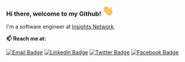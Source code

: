 
  
  ### Hi there, welcome to my Github! <img src="https://github.com/ABSphreak/ABSphreak/blob/master/gifs/Hi.gif" width="30px">
  I'm a software engineer at [Insights Network](https://about.instars.com). 
  
  **📫 Reach me at:**<br>

  [![Email Badge](https://img.shields.io/badge/Email-white.svg?&style=flat-square&logo=Gmail&logoColor=red&color=D14836&&labelColor=eeeeee&link=mailto:joseignacioescudero97@hotmail.com)](mailto:joseignacioescudero97@hotmail.com)
  [![Linkedin Badge](https://img.shields.io/badge/-LinkedIn-blue?style=flat-square&logo=Linkedin&logoColor=white&link=https://www.linkedin.com/in/xjose97x/)](https://www.linkedin.com/in/xjose97x)
  [![Twitter Badge](https://img.shields.io/badge/-Twitter-1ca0f1?style=flat-square&labelColor=1ca0f1&logo=twitter&logoColor=white&link=https://twitter.com/xjose97x)](https://twitter.com/xjose97x)
  [![Facebook  Badge](https://img.shields.io/badge/Facebook-%231877F2.svg?&style=flat-square&logo=facebook&logoColor=white&link=https://www.linkedin.com/in/xjose97x/)](https://facebook.com/xjose97x)
